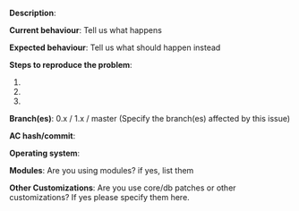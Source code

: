 **Description**:

**Current behaviour**: Tell us what happens

**Expected behaviour**: Tell us what should happen instead

**Steps to reproduce the problem**:

1. 
2. 
3. 

**Branch(es)**: 0.x / 1.x / master (Specify the branch(es) affected by this issue) 

**AC hash/commit**:  

**Operating system**:  

**Modules**:  Are you using modules? if yes, list them

**Other Customizations**: Are you use core/db patches or other customizations? If yes please specify them here.

